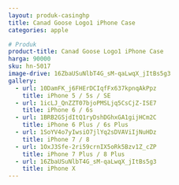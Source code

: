 ```yaml
---
layout: produk-casinghp
title: Canad Goose Logo1 iPhone Case
categories: apple

# Produk
product-title: Canad Goose Logo1 iPhone Case
harga: 90000
sku: hn-5017
image-drive: 16ZbaUSuNlbT4G_sM-qaLwqX_jItBs5g3
gallery:
  - url: 10DamFK_j6FHErDCIqfFx637kpnqAkPpz
    title: iPhone 5 / 5s / SE
  - url: 1icLJ_QnZZT07bjoPMSLjq5CsCjZ-ISE7
    title: iPhone 6 / 6s
  - url: 1BRB2GSjdItQ1ryDshDGhxGA1gijHCm2C
    title: iPhone 6 Plus / 6s Plus
  - url: 1SoYV4o7yIwsiO7jlYq2sDVAViIjNuHDz
    title: iPhone 7 / 8
  - url: 1OxJ3Sfe-2ri59crnIX5oRk5Bzv1Z_cZP
    title: iPhone 7 Plus / 8 Plus
  - url: 16ZbaUSuNlbT4G_sM-qaLwqX_jItBs5g3
    title: iPhone X
---
```

